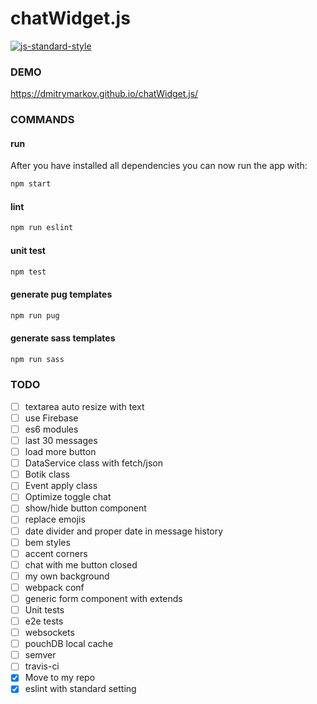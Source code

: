# chatWidget.js

[![js-standard-style](https://img.shields.io/badge/code%20style-standard-brightgreen.svg)](http://standardjs.com)

### DEMO

https://dmitrymarkov.github.io/chatWidget.js/

### COMMANDS

#### run

After you have installed all dependencies you can now run the app with:
```bash
npm start
```

#### lint

```bash
npm run eslint
```

#### unit test

```bash
npm test
```

#### generate pug templates

```bash
npm run pug
```

#### generate sass templates

```bash
npm run sass
```

### TODO

- [ ] textarea auto resize with text
- [ ] use Firebase
- [ ] es6 modules
- [ ] last 30 messages
- [ ] load more button
- [ ] DataService class with fetch/json
- [ ] Botik class
- [ ] Event apply class
- [ ] Optimize toggle chat
- [ ] show/hide button component
- [ ] replace emojis
- [ ] date divider and proper date in message history
- [ ] bem styles
- [ ] accent corners
- [ ] chat with me button closed
- [ ] my own background
- [ ] webpack conf
- [ ] generic form component with extends
- [ ] Unit tests
- [ ] e2e tests
- [ ] websockets
- [ ] pouchDB local cache
- [ ] semver
- [ ] travis-ci
- [x] Move to my repo
- [x] eslint with standard setting
